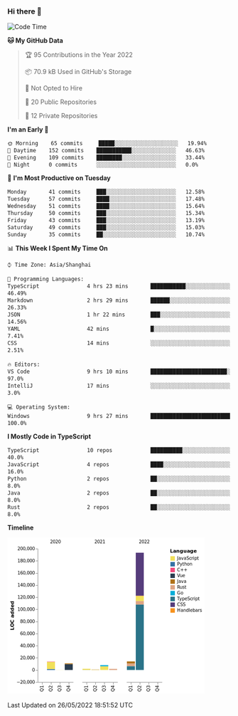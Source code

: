 ### Hi there 👋

<!--START_SECTION:waka-->
![Code Time](http://img.shields.io/badge/Code%20Time-0%20secs-blue)

**🐱 My GitHub Data** 

> 🏆 95 Contributions in the Year 2022
 > 
> 📦 70.9 kB Used in GitHub's Storage 
 > 
> 🚫 Not Opted to Hire
 > 
> 📜 20 Public Repositories 
 > 
> 🔑 12 Private Repositories  
 > 
**I'm an Early 🐤** 

```text
🌞 Morning    65 commits     █████░░░░░░░░░░░░░░░░░░░░   19.94% 
🌆 Daytime    152 commits    ███████████░░░░░░░░░░░░░░   46.63% 
🌃 Evening    109 commits    ████████░░░░░░░░░░░░░░░░░   33.44% 
🌙 Night      0 commits      ░░░░░░░░░░░░░░░░░░░░░░░░░   0.0%

```
📅 **I'm Most Productive on Tuesday** 

```text
Monday       41 commits     ███░░░░░░░░░░░░░░░░░░░░░░   12.58% 
Tuesday      57 commits     ████░░░░░░░░░░░░░░░░░░░░░   17.48% 
Wednesday    51 commits     ████░░░░░░░░░░░░░░░░░░░░░   15.64% 
Thursday     50 commits     ███░░░░░░░░░░░░░░░░░░░░░░   15.34% 
Friday       43 commits     ███░░░░░░░░░░░░░░░░░░░░░░   13.19% 
Saturday     49 commits     ███░░░░░░░░░░░░░░░░░░░░░░   15.03% 
Sunday       35 commits     ██░░░░░░░░░░░░░░░░░░░░░░░   10.74%

```


📊 **This Week I Spent My Time On** 

```text
⌚︎ Time Zone: Asia/Shanghai

💬 Programming Languages: 
TypeScript               4 hrs 23 mins       ███████████░░░░░░░░░░░░░░   46.49% 
Markdown                 2 hrs 29 mins       ██████░░░░░░░░░░░░░░░░░░░   26.33% 
JSON                     1 hr 22 mins        ███░░░░░░░░░░░░░░░░░░░░░░   14.56% 
YAML                     42 mins             █░░░░░░░░░░░░░░░░░░░░░░░░   7.41% 
CSS                      14 mins             ░░░░░░░░░░░░░░░░░░░░░░░░░   2.51%

🔥 Editors: 
VS Code                  9 hrs 10 mins       ████████████████████████░   97.0% 
IntelliJ                 17 mins             ░░░░░░░░░░░░░░░░░░░░░░░░░   3.0%

💻 Operating System: 
Windows                  9 hrs 27 mins       █████████████████████████   100.0%

```

**I Mostly Code in TypeScript** 

```text
TypeScript               10 repos            ██████████░░░░░░░░░░░░░░░   40.0% 
JavaScript               4 repos             ████░░░░░░░░░░░░░░░░░░░░░   16.0% 
Python                   2 repos             ██░░░░░░░░░░░░░░░░░░░░░░░   8.0% 
Java                     2 repos             ██░░░░░░░░░░░░░░░░░░░░░░░   8.0% 
Rust                     2 repos             ██░░░░░░░░░░░░░░░░░░░░░░░   8.0%

```


**Timeline**

![Chart not found](https://raw.githubusercontent.com/rexcape/rexcape/main/charts/bar_graph.png) 


 Last Updated on 26/05/2022 18:51:52 UTC
<!--END_SECTION:waka-->

<!--
**rexcape/rexcape** is a ✨ _special_ ✨ repository because its `README.md` (this file) appears on your GitHub profile.

Here are some ideas to get you started:

- 🔭 I’m currently working on ...
- 🌱 I’m currently learning ...
- 👯 I’m looking to collaborate on ...
- 🤔 I’m looking for help with ...
- 💬 Ask me about ...
- 📫 How to reach me: ...
- 😄 Pronouns: ...
- ⚡ Fun fact: ...
-->
